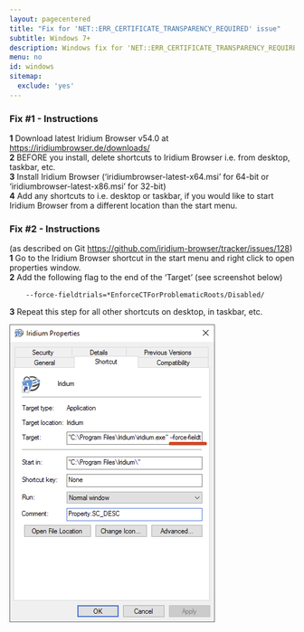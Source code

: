 ```yaml
---
layout: pagecentered
title: "Fix for 'NET::ERR_CERTIFICATE_TRANSPARENCY_REQUIRED' issue"
subtitle: Windows 7+
description: Windows fix for 'NET::ERR_CERTIFICATE_TRANSPARENCY_REQUIRED' issue
menu: no
id: windows
sitemap:
  exclude: 'yes'
---
```


### Fix #1 - Instructions #
**1** Download latest Iridium Browser v54.0 at https://iridiumbrowser.de/downloads/    
**2** BEFORE you install, delete shortcuts to Iridium Browser i.e. from desktop, taskbar, etc.     
**3** Install Iridium Browser (‘iridiumbrowser-latest-x64.msi’ for 64-bit or ‘iridiumbrowser-latest-x86.msi’ for 32-bit)     
**4** Add any shortcuts to i.e. desktop or taskbar, if you would like to start Iridium Browser from a different location than the start menu.     
     
### Fix #2 - Instructions #
(as described on Git https://github.com/iridium-browser/tracker/issues/128)     
**1** Go to the Iridium Browser shortcut in the start menu and right click to open properties window.     
**2** Add the following flag to the end of the ‘Target’ (see screenshot below)     

		--force-fieldtrials=*EnforceCTForProblematicRoots/Disabled/

**3** Repeat this step for all other shortcuts on desktop, in taskbar, etc.     

![Windows fix screenshot](IridiumBrowser-screenshot_symanteccertsfix.png)